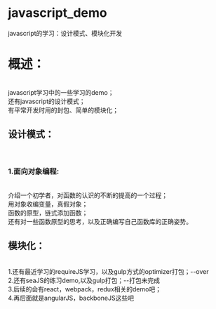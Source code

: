 # javascript_demo<br/>
javascript的学习：设计模式、模块化开发<br/>

<h1>概述：</h1><br/>
javascript学习中的一些学习的demo；<br/>
还有javascript的设计模式；<br/>
有平常开发时用的封包、简单的模块化；<br/>

<h2>设计模式：</h2><br/>
<h3>1.面向对象编程:</h3><br/>
介绍一个初学者，对函数的认识的不断的提高的一个过程；<br/>
用对象收编变量，真假对象；<br/>
函数的原型，链式添加函数；<br/>
还有对一些函数原型的思考，以及正确编写自己函数库的正确姿势。<br/>

<h2>模块化：</h2><br/>
1.还有最近学习的requireJS学习，以及gulp方式的optimizer打包；--over<br/>
2.还有seaJS的练习demo,以及gulp打包；--打包未完成<br/>
3.后续的会有react，webpack，redux相关的demo吧；<br/>
4.再后面就是angularJS，backboneJS这些吧<br/>
